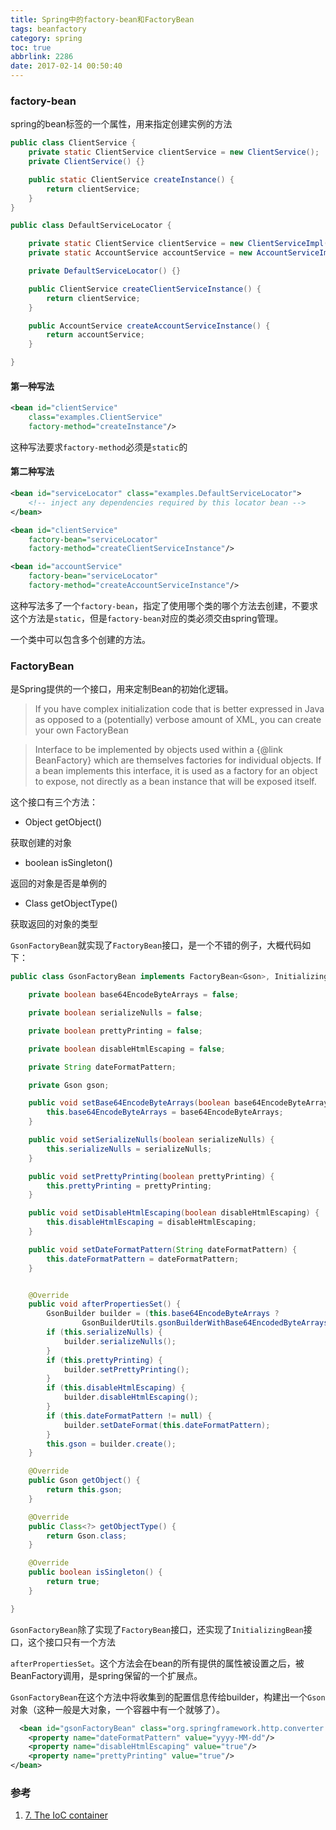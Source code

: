 ```yaml
---
title: Spring中的factory-bean和FactoryBean
tags: beanfactory
category: spring
toc: true
abbrlink: 2286
date: 2017-02-14 00:50:40
---
```




### factory-bean

spring的bean标签的一个属性，用来指定创建实例的方法

```java
public class ClientService {
    private static ClientService clientService = new ClientService();
    private ClientService() {}

    public static ClientService createInstance() {
        return clientService;
    }
}

public class DefaultServiceLocator {

    private static ClientService clientService = new ClientServiceImpl();
    private static AccountService accountService = new AccountServiceImpl();

    private DefaultServiceLocator() {}

    public ClientService createClientServiceInstance() {
        return clientService;
    }

    public AccountService createAccountServiceInstance() {
        return accountService;
    }

}

```
#### 第一种写法

```xml
<bean id="clientService"
    class="examples.ClientService"
    factory-method="createInstance"/>
```
这种写法要求`factory-method`必须是`static`的

#### 第二种写法

```xml
<bean id="serviceLocator" class="examples.DefaultServiceLocator">
    <!-- inject any dependencies required by this locator bean -->
</bean>

<bean id="clientService"
    factory-bean="serviceLocator"
    factory-method="createClientServiceInstance"/>

<bean id="accountService"
    factory-bean="serviceLocator"
    factory-method="createAccountServiceInstance"/>
```

这种写法多了一个`factory-bean`，指定了使用哪个类的哪个方法去创建，不要求这个方法是`static`，但是`factory-bean`对应的类必须交由spring管理。

一个类中可以包含多个创建的方法。


### FactoryBean

是Spring提供的一个接口，用来定制Bean的初始化逻辑。

> If you have complex initialization code that is better expressed in Java as opposed to a (potentially) verbose amount of XML, you can create your own FactoryBean

>   Interface to be implemented by objects used within a {@link BeanFactory} which
    are themselves factories for individual objects. If a bean implements this
    interface, it is used as a factory for an object to expose, not directly as a
    bean instance that will be exposed itself.

这个接口有三个方法：

- Object getObject()

获取创建的对象

- boolean isSingleton()

返回的对象是否是单例的

- Class getObjectType()

获取返回的对象的类型

`GsonFactoryBean`就实现了`FactoryBean`接口，是一个不错的例子，大概代码如下：

```java
public class GsonFactoryBean implements FactoryBean<Gson>, InitializingBean {

    private boolean base64EncodeByteArrays = false;

    private boolean serializeNulls = false;

    private boolean prettyPrinting = false;

    private boolean disableHtmlEscaping = false;

    private String dateFormatPattern;

    private Gson gson;

    public void setBase64EncodeByteArrays(boolean base64EncodeByteArrays) {
        this.base64EncodeByteArrays = base64EncodeByteArrays;
    }

    public void setSerializeNulls(boolean serializeNulls) {
        this.serializeNulls = serializeNulls;
    }

    public void setPrettyPrinting(boolean prettyPrinting) {
        this.prettyPrinting = prettyPrinting;
    }

    public void setDisableHtmlEscaping(boolean disableHtmlEscaping) {
        this.disableHtmlEscaping = disableHtmlEscaping;
    }

    public void setDateFormatPattern(String dateFormatPattern) {
        this.dateFormatPattern = dateFormatPattern;
    }


    @Override
    public void afterPropertiesSet() {
        GsonBuilder builder = (this.base64EncodeByteArrays ?
                GsonBuilderUtils.gsonBuilderWithBase64EncodedByteArrays() : new GsonBuilder());
        if (this.serializeNulls) {
            builder.serializeNulls();
        }
        if (this.prettyPrinting) {
            builder.setPrettyPrinting();
        }
        if (this.disableHtmlEscaping) {
            builder.disableHtmlEscaping();
        }
        if (this.dateFormatPattern != null) {
            builder.setDateFormat(this.dateFormatPattern);
        }
        this.gson = builder.create();
    }

    @Override
    public Gson getObject() {
        return this.gson;
    }

    @Override
    public Class<?> getObjectType() {
        return Gson.class;
    }

    @Override
    public boolean isSingleton() {
        return true;
    }

}
```
`GsonFactoryBean`除了实现了`FactoryBean`接口，还实现了`InitializingBean`接口，这个接口只有一个方法

`afterPropertiesSet`。这个方法会在bean的所有提供的属性被设置之后，被BeanFactory调用，是spring保留的一个扩展点。

`GsonFactoryBean`在这个方法中将收集到的配置信息传给builder，构建出一个`Gson`对象（这种一般是大对象，一个容器中有一个就够了）。

```xml
  <bean id="gsonFactoryBean" class="org.springframework.http.converter.json.GsonFactoryBean">
    <property name="dateFormatPattern" value="yyyy-MM-dd"/>
    <property name="disableHtmlEscaping" value="true"/>
    <property name="prettyPrinting" value="true"/>
</bean>
```

### 参考

1. [7. The IoC container](https://docs.spring.io/spring/docs/current/spring-framework-reference/html/beans.html)


